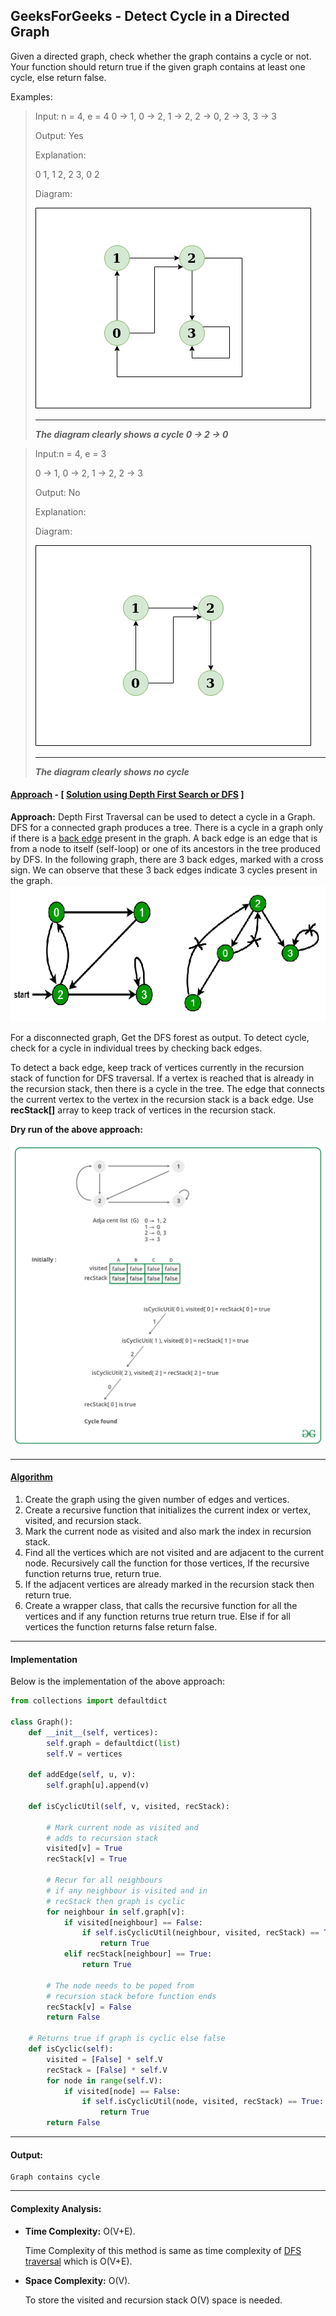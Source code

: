 ## GeeksForGeeks - Detect Cycle in a Directed Graph

Given a directed graph, check whether the graph contains a cycle or not. Your function should return true if the given graph contains at least one cycle, else return false. 

Examples:

> Input: n = 4, e = 4
> 0 -> 1, 0 -> 2, 1 -> 2, 2 -> 0, 2 -> 3, 3 -> 3
>
> Output: Yes
>
> Explanation:
>
> 0 1, 1 2, 2 3, 0 2
>
> Diagram:
>
> ![Example 1](Example_1.png)
> _____
> ___The diagram clearly shows a cycle 0 -> 2 -> 0___

> Input:n = 4, e = 3
>
> 0 -> 1, 0 -> 2, 1 -> 2, 2 -> 3
>
> Output: No
>
> Explanation:
>
> Diagram:
>
> ![Example 2](Example_2.png)
> _____
> ___The diagram clearly shows no cycle___

#### <ins>Approach</ins> - [ <ins>**Solution using Depth First Search or DFS**</ins> ]
 
**Approach:** Depth First Traversal can be used to detect a cycle in a Graph. 
DFS for a connected graph produces a tree. There is a cycle in a graph only if there is a [back edge](http://en.wikipedia.org/wiki/Depth-first_search#Output_of_a_depth-first_search) present in the graph. A back edge is an edge that is from a node to itself (self-loop) or one of its ancestors in the tree produced by DFS. In the following graph, there are 3 back edges, marked with a cross sign. We can observe that these 3 back edges indicate 3 cycles present in the graph.
![DFS](DFS.png)

For a disconnected graph, Get the DFS forest as output. To detect cycle, check for a cycle in individual trees by checking back edges.

To detect a back edge, keep track of vertices currently in the recursion stack of function for DFS traversal. If a vertex is reached that is already in the recursion stack, then there is a cycle in the tree. The edge that connects the current vertex to the vertex in the recursion stack is a back edge. Use **recStack[]** array to keep track of vertices in the recursion stack.

**Dry run of the above approach:**

![Dry Run](Dry_Run.png)

____

#### <ins>Algorithm</ins>
1. Create the graph using the given number of edges and vertices.
1. Create a recursive function that initializes the current index or vertex, visited, and recursion stack.
1. Mark the current node as visited and also mark the index in recursion stack.
1. Find all the vertices which are not visited and are adjacent to the current node. Recursively call the function for those vertices, If the recursive function returns true, return true.
1. If the adjacent vertices are already marked in the recursion stack then return true.
1. Create a wrapper class, that calls the recursive function for all the vertices and if any function returns true return true. Else if for all vertices the function returns false return false.

______

#### Implementation

Below is the implementation of the above approach:

```python
from collections import defaultdict

class Graph():
    def __init__(self, vertices):
        self.graph = defaultdict(list)
        self.V = vertices

    def addEdge(self, u, v):
        self.graph[u].append(v)

    def isCyclicUtil(self, v, visited, recStack):

        # Mark current node as visited and
        # adds to recursion stack
        visited[v] = True
        recStack[v] = True

        # Recur for all neighbours
        # if any neighbour is visited and in
        # recStack then graph is cyclic
        for neighbour in self.graph[v]:
            if visited[neighbour] == False:
                if self.isCyclicUtil(neighbour, visited, recStack) == True:
                    return True
            elif recStack[neighbour] == True:
                return True

        # The node needs to be poped from
        # recursion stack before function ends
        recStack[v] = False
        return False

    # Returns true if graph is cyclic else false
    def isCyclic(self):
        visited = [False] * self.V
        recStack = [False] * self.V
        for node in range(self.V):
            if visited[node] == False:
                if self.isCyclicUtil(node, visited, recStack) == True:
                    return True
        return False
```
____

#### Output:

```
Graph contains cycle
```
____

#### Complexity Analysis:

- **Time Complexity:** O(V+E).
    
    Time Complexity of this method is same as time complexity of [DFS traversal](https://www.geeksforgeeks.org/archives/18212) which is O(V+E).
    
- **Space Complexity:** O(V).

    To store the visited and recursion stack O(V) space is needed.